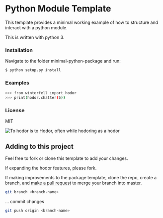 # Python Module Template

This template provides a minimal working example of how to structure and interact with a python module. 

This is written with python 3. 

### Installation

Navigate to the folder minimal-python-package and run:

```sh
$ python setup.py install
```

### Examples

```sh
>>> from winterfell import hodor
>>> print(hodor.chatter(5))
```


### License

MIT

![To hodor is to Hodor, often while hodoring as a hodor](https://s-media-cache-ak0.pinimg.com/736x/d8/7d/17/d87d17469a92f5cc19ade33262b9a15e.jpg)

## Adding to this project

Feel free to fork or clone this template to add your changes. 

If expanding the hodor features, please fork. 

If making improvements to the package template, clone the repo, create a branch, and [make a pull request](https://help.github.com/articles/creating-a-pull-request/) to merge your branch into master. 

```sh
git branch <branch-name> 
```
... commit changes

```sh
git push origin <branch-name>
```
